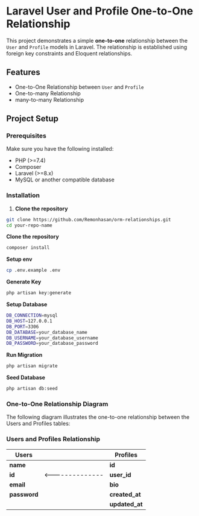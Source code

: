 # Laravel User and Profile One-to-One Relationship

This project demonstrates a simple **one-to-one** relationship between the `User` and `Profile` models in Laravel. The relationship is established using foreign key constraints and Eloquent relationships.

## Features

- One-to-One Relationship between `User` and `Profile`
- One-to-many Relationship
- many-to-many Relationship

## Project Setup

### Prerequisites

Make sure you have the following installed:

- PHP (>=7.4)
- Composer
- Laravel (>=8.x)
- MySQL or another compatible database

### Installation

1. **Clone the repository**

```bash
git clone https://github.com/Remonhasan/orm-relationships.git
cd your-repo-name
```
**Clone the repository**
```bash
composer install
```
**Setup env**
```bash
cp .env.example .env
```
**Generate Key**
```bash
php artisan key:generate
```
**Setup Database**
```bash
DB_CONNECTION=mysql
DB_HOST=127.0.0.1
DB_PORT=3306
DB_DATABASE=your_database_name
DB_USERNAME=your_database_username
DB_PASSWORD=your_database_password
```
**Run Migration**
```bash
php artisan migrate
```
**Seed Database**
```bash
php artisan db:seed
```
### One-to-One Relationship Diagram
The following diagram illustrates the one-to-one relationship between the Users and Profiles tables:
### Users and Profiles Relationship

| Users         |               | Profiles       |
|---------------|---------------|----------------|
| **name**      |               | **id**         |
| **id**        |<--------------| **user_id**    |
| **email**     |               | **bio**        |
| **password**  |               | **created_at** |
|               |               | **updated_at** |



